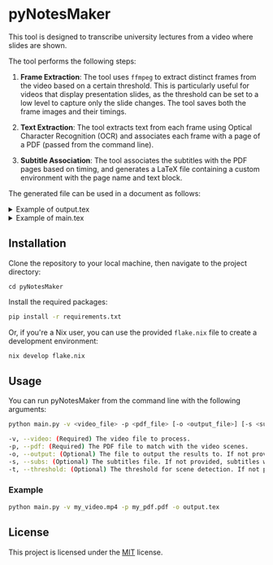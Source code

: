 # pyNotesMaker

This tool is designed to transcribe university lectures from a video where slides are shown.

The tool performs the following steps:

1. **Frame Extraction**: The tool uses `ffmpeg` to extract distinct frames from the video based on a certain threshold. This is particularly useful for videos that display presentation slides, as the threshold can be set to a low level to capture only the slide changes. The tool saves both the frame images and their timings.

2. **Text Extraction**: The tool extracts text from each frame using Optical Character Recognition (OCR) and associates each frame with a page of a PDF (passed from the command line).

3. **Subtitle Association**: The tool associates the subtitles with the PDF pages based on timing, and generates a LaTeX file containing a custom environment with the page name and text block.

The generated file can be used in a document as follows:

<details>
  <summary>Example of output.tex</summary>
  
```latex
\begin{slide}{1}
	Lorem ipsum dolor sit amet, consectetur adipiscing elit. Vivamus lacinia odio vitae vestibulum vestibulum. Cras venenatis euismod malesuada. Nullam ac erat ante. Quisque ultricies lorem nec ligula sagittis, at ullamcorper velit ultricies. Nam vel urna quis velit ullamcorper varius. Mauris vel augue sed quam dignissim commodo et eget nisl. Suspendisse potenti. Proin sit amet diam eget mi facilisis lacinia. Fusce elementum, nulla ac vulputate sagittis, justo lorem ultricies libero, id malesuada nulla elit in metus. Praesent tincidunt sem vel bibendum venenatis.
\end{slide}

\begin{slide}{2}
	Praesent scelerisque, quam a ullamcorper malesuada, metus nulla commodo nulla, vitae ultrices lacus purus nec erat. Suspendisse potenti. Etiam tristique eros in magna feugiat, non elementum nisl scelerisque. Vivamus in diam volutpat, fringilla metus vel, condimentum turpis. Cras tincidunt purus quis urna bibendum, non condimentum est egestas. Ut non orci libero. Phasellus tempor enim ut risus vehicula, vel dignissim justo scelerisque. Nulla facilisi.
\end{slide}

\begin{slide}{3}
	Curabitur eget justo nisi. Aliquam erat volutpat. Donec suscipit lorem ac quam porttitor, sit amet consectetur libero sodales. Sed tincidunt urna vel nunc facilisis, nec laoreet velit lacinia. Maecenas vehicula magna a efficitur tincidunt. Nullam ac tortor ut dolor auctor feugiat id nec justo. Morbi sodales, odio sed fringilla lacinia, arcu ex dapibus risus, eu dictum lectus quam eu nulla. Suspendisse euismod risus nec risus venenatis, et venenatis arcu blandit. Praesent ultricies lectus id orci tincidunt venenatis.
\end{slide}
```
  
</details>


<details>
  <summary>Example of main.tex</summary>

```latex
\documentclass[8pt]{beamer}
\title{pyNotesMaker}
\author{Your name}
\institute{Your institute}
\date{\today}

% This is the custom environment used by pyNotesMaker
\newenvironment{slide}[1]{%
\begin{frame}[t, plain, noframenumbering]
\centering
\includegraphics[page = #1,width =\textwidth]{\slides}
}{%
\end{frame}
}

\begin{document}

\frame{\titlepage}

\def\slides{slides/01-Chapter2.pdf}
\include{chapters/chapter1}

\def\slides{slides/02-Chapter2.pdf}
\include{chapters/chapter2}

\end{document}
```

</details>

## Installation

Clone the repository to your local machine, then navigate to the project directory:


```
cd pyNotesMaker
```

Install the required packages:

```bash
pip install -r requirements.txt
```

Or, if you're a Nix user, you can use the provided `flake.nix` file to create a development environment:

```bash
nix develop flake.nix
```

## Usage

You can run pyNotesMaker from the command line with the following arguments:

```bash
python main.py -v <video_file> -p <pdf_file> [-o <output_file>] [-s <subs_file>] [-t <threshold>]
```

```bash
-v, --video: (Required) The video file to process.
-p, --pdf: (Required) The PDF file to match with the video scenes.
-o, --output: (Optional) The file to output the results to. If not provided, the default will the output.tex in the output/ directory.
-s, --subs: (Optional) The subtitles file. If not provided, subtitles will be generated from the video file.
-t, --threshold: (Optional) The threshold for scene detection. If not provided, a default value of 0.05 will be used.
```

### Example

```bash
python main.py -v my_video.mp4 -p my_pdf.pdf -o output.tex
```

## License

This project is licensed under the
[MIT](https://choosealicense.com/licenses/mit/) license.
